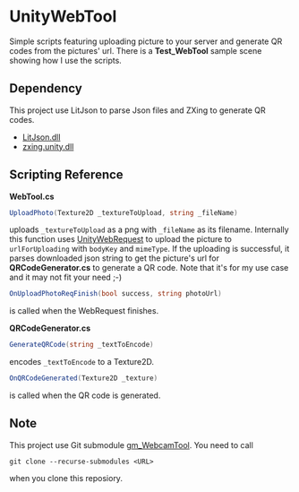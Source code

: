 # UnityWebTool
Simple scripts featuring uploading picture to your server and generate QR codes from the pictures' url.
There is a **Test_WebTool** sample scene showing how I use the scripts.

Dependency
---
This project use LitJson to parse Json files and ZXing to generate QR codes.
- [LitJson.dll](https://github.com/GimChuang/UnityWebTool/blob/master/Assets/Plugins/LitJson.dll)
- [zxing.unity.dll](https://github.com/GimChuang/UnityWebTool/blob/master/Assets/Plugins/zxing.unity.dll)

Scripting Reference
---
**WebTool.cs**
```csharp
UploadPhoto(Texture2D _textureToUpload, string _fileName)
```
uploads `_textureToUpload` as a png with `_fileName` as its filename. Internally this function uses [UnityWebRequest](https://docs.unity3d.com/2018.2/Documentation/ScriptReference/Networking.UnityWebRequest.html) to upload the picture to `urlForUploading` with `bodyKey` and `mimeType`. 
If the uploading is successful, it parses downloaded json string to get the picture's url for **QRCodeGenerator.cs** to generate a QR code. Note that it's for my use case and it may not fit your need ;-)
```csharp
OnUploadPhotoReqFinish(bool success, string photoUrl)
```
is called when the WebRequest finishes.

**QRCodeGenerator.cs**
```csharp
GenerateQRCode(string _textToEncode)
```
encodes `_textToEncode` to a Texture2D.
```csharp
OnQRCodeGenerated(Texture2D _texture)
```
is called when the QR code is generated.

Note
---
This project use Git submodule [gm_WebcamTool](https://github.com/GimChuang/gm_WebcamTool). You need to call
```
git clone --recurse-submodules <URL>
``` 
when you clone this reposiory.
